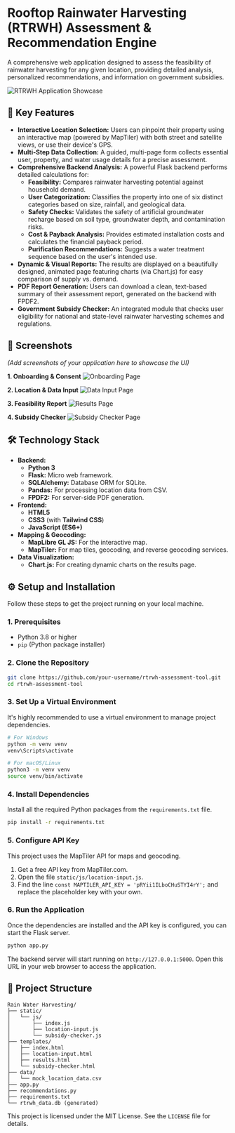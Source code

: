 # Rooftop Rainwater Harvesting (RTRWH) Assessment & Recommendation Engine

A comprehensive web application designed to assess the feasibility of rainwater harvesting for any given location, providing detailed analysis, personalized recommendations, and information on government subsidies.

![RTRWH Application Showcase](https://via.placeholder.com/800x400/1e293b/22d3ee?text=Project+Showcase+Image)

## 🌟 Key Features

- **Interactive Location Selection:** Users can pinpoint their property using an interactive map (powered by MapTiler) with both street and satellite views, or use their device's GPS.
- **Multi-Step Data Collection:** A guided, multi-page form collects essential user, property, and water usage details for a precise assessment.
- **Comprehensive Backend Analysis:** A powerful Flask backend performs detailed calculations for:
  - **Feasibility:** Compares rainwater harvesting potential against household demand.
  - **User Categorization:** Classifies the property into one of six distinct categories based on size, rainfall, and geological data.
  - **Safety Checks:** Validates the safety of artificial groundwater recharge based on soil type, groundwater depth, and contamination risks.
  - **Cost & Payback Analysis:** Provides estimated installation costs and calculates the financial payback period.
  - **Purification Recommendations:** Suggests a water treatment sequence based on the user's intended use.
- **Dynamic & Visual Reports:** The results are displayed on a beautifully designed, animated page featuring charts (via Chart.js) for easy comparison of supply vs. demand.
- **PDF Report Generation:** Users can download a clean, text-based summary of their assessment report, generated on the backend with FPDF2.
- **Government Subsidy Checker:** An integrated module that checks user eligibility for national and state-level rainwater harvesting schemes and regulations.

## 📸 Screenshots

*(Add screenshots of your application here to showcase the UI)*

**1. Onboarding & Consent**
![Onboarding Page](https://via.placeholder.com/400x250/1e293b/ffffff?text=Onboarding+Screen)

**2. Location & Data Input**
![Data Input Page](https://via.placeholder.com/400x250/1e293b/ffffff?text=Data+Input+Screen)

**3. Feasibility Report**
![Results Page](https://via.placeholder.com/400x250/1e293b/ffffff?text=Results+Screen)

**4. Subsidy Checker**
![Subsidy Checker Page](https://via.placeholder.com/400x250/1e293b/ffffff?text=Subsidy+Checker)

## 🛠️ Technology Stack

- **Backend:**
  - **Python 3**
  - **Flask:** Micro web framework.
  - **SQLAlchemy:** Database ORM for SQLite.
  - **Pandas:** For processing location data from CSV.
  - **FPDF2:** For server-side PDF generation.
- **Frontend:**
  - **HTML5**
  - **CSS3** (with **Tailwind CSS**)
  - **JavaScript (ES6+)**
- **Mapping & Geocoding:**
  - **MapLibre GL JS:** For the interactive map.
  - **MapTiler:** For map tiles, geocoding, and reverse geocoding services.
- **Data Visualization:**
  - **Chart.js:** For creating dynamic charts on the results page.

## ⚙️ Setup and Installation

Follow these steps to get the project running on your local machine.

### 1. Prerequisites

- Python 3.8 or higher
- `pip` (Python package installer)

### 2. Clone the Repository

```bash
git clone https://github.com/your-username/rtrwh-assessment-tool.git
cd rtrwh-assessment-tool
```

### 3. Set Up a Virtual Environment

It's highly recommended to use a virtual environment to manage project dependencies.

```bash
# For Windows
python -m venv venv
venv\Scripts\activate

# For macOS/Linux
python3 -m venv venv
source venv/bin/activate
```

### 4. Install Dependencies

Install all the required Python packages from the `requirements.txt` file.

```bash
pip install -r requirements.txt
```

### 5. Configure API Key

This project uses the MapTiler API for maps and geocoding.

1.  Get a free API key from MapTiler.com.
2.  Open the file `static/js/location-input.js`.
3.  Find the line `const MAPTILER_API_KEY = 'pRYii1ILboCHuSTYI4rY';` and replace the placeholder key with your own.

### 6. Run the Application

Once the dependencies are installed and the API key is configured, you can start the Flask server.

```bash
python app.py
```

The backend server will start running on `http://127.0.0.1:5000`. Open this URL in your web browser to access the application.

## 📂 Project Structure

```
Rain Water Harvesting/
├── static/
│   └── js/
│       ├── index.js
│       ├── location-input.js
│       └── subsidy-checker.js
├── templates/
│   ├── index.html
│   ├── location-input.html
│   ├── results.html
│   └── subsidy-checker.html
├── data/
│   └── mock_location_data.csv
├── app.py
├── recommendations.py
├── requirements.txt
└── rtrwh_data.db (generated)
```

This project is licensed under the MIT License. See the `LICENSE` file for details.

